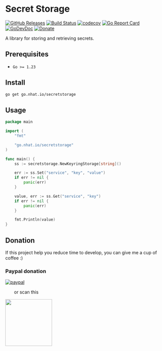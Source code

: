 # Secret Storage

[![GitHub Releases](https://img.shields.io/github/v/release/nhatthm/go-secretstorage)](https://github.com/nhatthm/go-secretstorage/releases/latest)
[![Build Status](https://github.com/nhatthm/go-secretstorage/actions/workflows/test.yaml/badge.svg)](https://github.com/nhatthm/go-secretstorage/actions/workflows/test.yaml)
[![codecov](https://codecov.io/gh/nhatthm/go-secretstorage/branch/master/graph/badge.svg?token=eTdAgDE2vR)](https://codecov.io/gh/nhatthm/go-secretstorage)
[![Go Report Card](https://goreportcard.com/badge/go.nhat.io/secretstorage)](https://goreportcard.com/report/go.nhat.io/secretstorage)
[![GoDevDoc](https://img.shields.io/badge/dev-doc-00ADD8?logo=go)](https://pkg.go.dev/go.nhat.io/secretstorage)
[![Donate](https://img.shields.io/badge/Donate-PayPal-green.svg)](https://www.paypal.com/donate/?hosted_button_id=PJZSGJN57TDJY)

A library for storing and retrieving secrets.

## Prerequisites

- `Go >= 1.23`

## Install

```bash
go get go.nhat.io/secretstorage
```

## Usage

```go
package main

import (
    "fmt"

    "go.nhat.io/secretstorage"
)

func main() {
    ss := secretstorage.NewKeyringStorage[string]()

    err := ss.Set("service", "key", "value")
    if err != nil {
        panic(err)
    }

    value, err := ss.Get("service", "key")
    if err != nil {
        panic(err)
    }

    fmt.Println(value)
}
```

## Donation

If this project help you reduce time to develop, you can give me a cup of coffee :)

### Paypal donation

[![paypal](https://www.paypalobjects.com/en_US/i/btn/btn_donateCC_LG.gif)](https://www.paypal.com/donate/?hosted_button_id=PJZSGJN57TDJY)

&nbsp;&nbsp;&nbsp;&nbsp;&nbsp;&nbsp;&nbsp;or scan this

<img src="https://user-images.githubusercontent.com/1154587/113494222-ad8cb200-94e6-11eb-9ef3-eb883ada222a.png" width="147px" />
